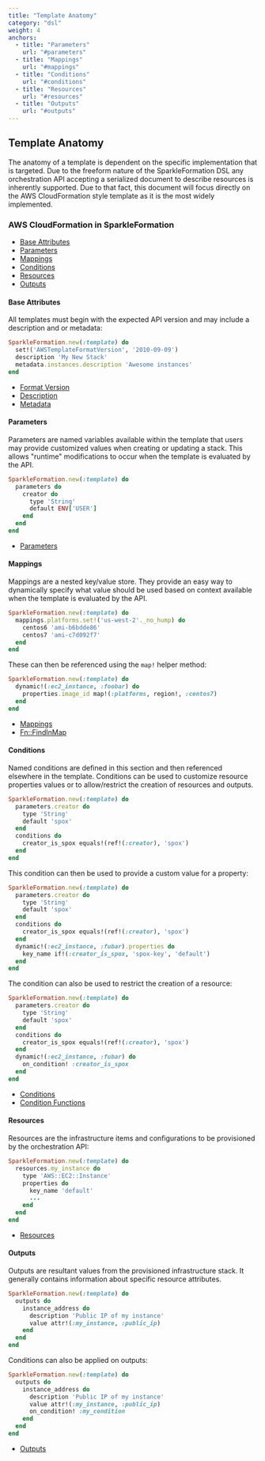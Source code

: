 ```yaml
---
title: "Template Anatomy"
category: "dsl"
weight: 4
anchors:
  - title: "Parameters"
    url: "#parameters"
  - title: "Mappings"
    url: "#mappings"
  - title: "Conditions"
    url: "#conditions"
  - title: "Resources"
    url: "#resources"
  - title: "Outputs"
    url: "#outputs"  
---
```


## Template Anatomy

The anatomy of a template is dependent on the specific implementation that is
targeted. Due to the freeform nature of the SparkleFormation DSL any orchestration
API accepting a serialized document to describe resources is inherently supported.
Due to that fact, this document will focus directly on the AWS CloudFormation
style template as it is the most widely implemented.

### AWS CloudFormation in SparkleFormation

- [Base Attributes](#base-attributes)
- [Parameters](#parameters)
- [Mappings](#mappings)
- [Conditions](#conditions)
- [Resources](#resources)
- [Outputs](#outputs)

#### Base Attributes

All templates must begin with the expected API version and may include a description
and or metadata:

~~~ruby
SparkleFormation.new(:template) do
  set!('AWSTemplateFormatVersion', '2010-09-09')
  description 'My New Stack'
  metadata.instances.description 'Awesome instances'
end
~~~

* [Format Version](https://docs.aws.amazon.com/AWSCloudFormation/latest/UserGuide/format-version-structure.html)
* [Description](https://docs.aws.amazon.com/AWSCloudFormation/latest/UserGuide/template-description-structure.html)
* [Metadata](https://docs.aws.amazon.com/AWSCloudFormation/latest/UserGuide/metadata-section-structure.html)

#### Parameters

Parameters are named variables available within the template that users may
provide customized values when creating or updating a stack. This allows
"runtime" modifications to occur when the template is evaluated by the API.

~~~ruby
SparkleFormation.new(:template) do
  parameters do
    creator do
      type 'String'
      default ENV['USER']
    end
  end
end
~~~

* [Parameters](https://docs.aws.amazon.com/AWSCloudFormation/latest/UserGuide/parameters-section-structure.html)

#### Mappings

Mappings are a nested key/value store. They provide an easy way to dynamically
specify what value should be used based on context available when the template
is evaluated by the API.

~~~ruby
SparkleFormation.new(:template) do
  mappings.platforms.set!('us-west-2'._no_hump) do
    centos6 'ami-b6bdde86'
    centos7 'ami-c7d092f7'
  end
end
~~~

These can then be referenced using the `map!` helper method:

~~~ruby
SparkleFormation.new(:template) do
  dynamic!(:ec2_instance, :foobar) do
    properties.image_id map!(:platforms, region!, :centos7)
  end
end
~~~

* [Mappings](https://docs.aws.amazon.com/AWSCloudFormation/latest/UserGuide/mappings-section-structure.html)
* [Fn::FindInMap](https://docs.aws.amazon.com/AWSCloudFormation/latest/UserGuide/intrinsic-function-reference-findinmap.html)

#### Conditions

Named conditions are defined in this section and then referenced
elsewhere in the template. Conditions can be used to customize resource
properties values or to allow/restrict the creation of resources and
outputs.


~~~ruby
SparkleFormation.new(:template) do
  parameters.creator do
    type 'String'
    default 'spox'
  end
  conditions do
    creator_is_spox equals!(ref!(:creator), 'spox')
  end
end
~~~

This condition can then be used to provide a custom value for a property:

~~~ruby
SparkleFormation.new(:template) do
  parameters.creator do
    type 'String'
    default 'spox'
  end
  conditions do
    creator_is_spox equals!(ref!(:creator), 'spox')
  end
  dynamic!(:ec2_instance, :fubar).properties do
    key_name if!(:creator_is_spox, 'spox-key', 'default')
  end
end
~~~

The condition can also be used to restrict the creation of a resource:

~~~ruby
SparkleFormation.new(:template) do
  parameters.creator do
    type 'String'
    default 'spox'
  end
  conditions do
    creator_is_spox equals!(ref!(:creator), 'spox')
  end
  dynamic!(:ec2_instance, :fubar) do
    on_condition! :creator_is_spox
  end
end
~~~

* [Conditions](https://docs.aws.amazon.com/AWSCloudFormation/latest/UserGuide/conditions-section-structure.html)
* [Condition Functions](https://docs.aws.amazon.com/AWSCloudFormation/latest/UserGuide/intrinsic-function-reference-conditions.html)

#### Resources

Resources are the infrastructure items and configurations to be
provisioned by the orchestration API:

~~~ruby
SparkleFormation.new(:template) do
  resources.my_instance do
    type 'AWS::EC2::Instance'
    properties do
      key_name 'default'
      ...
    end
  end
end
~~~

* [Resources](https://docs.aws.amazon.com/AWSCloudFormation/latest/UserGuide/resources-section-structure.html)

#### Outputs

Outputs are resultant values from the provisioned infrastructure stack.
It generally contains information about specific resource attributes.

~~~ruby
SparkleFormation.new(:template) do
  outputs do
    instance_address do
      description 'Public IP of my instance'
      value attr!(:my_instance, :public_ip)
    end
  end
end
~~~

Conditions can also be applied on outputs:

~~~ruby
SparkleFormation.new(:template) do
  outputs do
    instance_address do
      description 'Public IP of my instance'
      value attr!(:my_instance, :public_ip)
      on_condition! :my_condition
    end
  end
end
~~~

* [Outputs](https://docs.aws.amazon.com/AWSCloudFormation/latest/UserGuide/outputs-section-structure.html)
